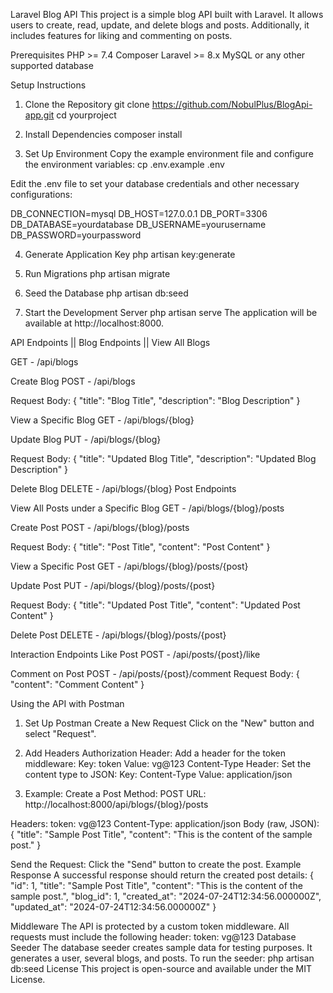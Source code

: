 Laravel Blog API
This project is a simple blog API built with Laravel. It allows users to create, read, update, and delete blogs and posts. Additionally, it includes features for liking and commenting on posts.

Prerequisites
PHP >= 7.4
Composer
Laravel >= 8.x
MySQL or any other supported database

Setup Instructions
1. Clone the Repository
git clone https://github.com/NobulPlus/BlogApi-app.git
cd yourproject

2. Install Dependencies
composer install

3. Set Up Environment
Copy the example environment file and configure the environment variables:
cp .env.example .env

Edit the .env file to set your database credentials and other necessary configurations:

DB_CONNECTION=mysql
DB_HOST=127.0.0.1
DB_PORT=3306
DB_DATABASE=yourdatabase
DB_USERNAME=yourusername
DB_PASSWORD=yourpassword

4. Generate Application Key
php artisan key:generate

5. Run Migrations
php artisan migrate

6. Seed the Database
php artisan db:seed

7. Start the Development Server
php artisan serve
The application will be available at http://localhost:8000.

API Endpoints || Blog Endpoints || View All Blogs

GET - /api/blogs

Create Blog
POST - /api/blogs

Request Body:
{
    "title": "Blog Title",
    "description": "Blog Description"
}

View a Specific Blog
GET - /api/blogs/{blog}

Update Blog
PUT - /api/blogs/{blog}

Request Body:
{
    "title": "Updated Blog Title",
    "description": "Updated Blog Description"
}

Delete Blog
DELETE - /api/blogs/{blog}
Post Endpoints

View All Posts under a Specific Blog
GET - /api/blogs/{blog}/posts

Create Post
POST - /api/blogs/{blog}/posts

Request Body:
{
    "title": "Post Title",
    "content": "Post Content"
}

View a Specific Post
GET - /api/blogs/{blog}/posts/{post}

Update Post
PUT - /api/blogs/{blog}/posts/{post}

Request Body:
{
    "title": "Updated Post Title",
    "content": "Updated Post Content"
}

Delete Post
DELETE - /api/blogs/{blog}/posts/{post}

Interaction Endpoints
Like Post
POST - /api/posts/{post}/like

Comment on Post
POST - /api/posts/{post}/comment
Request Body:
{
    "content": "Comment Content"
}

Using the API with Postman
1. Set Up Postman
Create a New Request
Click on the "New" button and select "Request".

2. Add Headers
Authorization Header: Add a header for the token middleware:
Key: token
Value: vg@123
Content-Type Header: Set the content type to JSON:
Key: Content-Type
Value: application/json

3. Example: Create a Post
Method: POST
URL: http://localhost:8000/api/blogs/{blog}/posts

Headers:
token: vg@123
Content-Type: application/json
Body (raw, JSON):
{
    "title": "Sample Post Title",
    "content": "This is the content of the sample post."
}

Send the Request: Click the "Send" button to create the post.
Example Response
A successful response should return the created post details:
{
    "id": 1,
    "title": "Sample Post Title",
    "content": "This is the content of the sample post.",
    "blog_id": 1,
    "created_at": "2024-07-24T12:34:56.000000Z",
    "updated_at": "2024-07-24T12:34:56.000000Z"
}

Middleware
The API is protected by a custom token middleware. All requests must include the following header:
token: vg@123
Database Seeder
The database seeder creates sample data for testing purposes. It generates a user, several blogs, and posts. To run the seeder:
php artisan db:seed
License
This project is open-source and available under the MIT License.